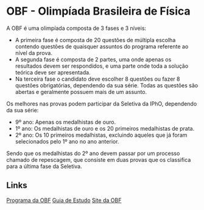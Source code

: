 # OBF - Olimpíada Brasileira de Física

A OBF é uma olimpíada composta de 3 fases e 3 níveis:

- A primeira fase é composta de 20 questões de múltipla escolha contendo questões de quaisquer assuntos do programa referente ao nível da prova.
- A segunda fase é composta de 2 partes, uma onde apenas os resultados devem ser respondidos, e uma parte onde toda a solução teórica deve ser apresentada.
- Na terceira fase o candidato deve escolher 8 questões ou fazer 8 questões obrigatórias, dependendo da sua série. Todas as questões são abertas e geralmente possuem mais de um assunto.

Os melhores nas provas podem participar da Seletiva da IPhO, dependendo da sua série:

- 9º ano: Apenas os medalhistas de ouro.
- 1º ano: Os medalhistas de ouro e os 20 primeiros medalhistas de prata.
- 2º ano: Os 10 primeiros medalhistas, excluindo aqueles que já foram selecionados pelo 1º ano no ano anterior.

Sendo que os medalhistas do 2º ano devem passar por um processo chamado de repescagem, que consiste em duas provas que os classifica para a última fase da Seletiva.

## Links

[Programa da OBF](http://www.sbfisica.org.br/v1/olimpiada/index.php?option=com_content&view=article&id=79&Itemid=203)
[Guia de Estudo](http://noic.com.br/olimpiadas/fisica/fisica-para-olimpiada/)
[Site da OBF](http://www.sbfisica.org.br/v1/olimpiada/)
